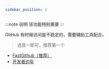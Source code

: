 ```yaml
---
sidebar_position: 2
---
```


:::note 说明
该功能特别重要
:::

GitHub 有时候访问是不稳定的，需要辅助工具配合。

> 选其一即可，推荐第一个

- [FastGithub（推荐）](https://github.com/dotnetcore/FastGithub)
- [开发者边车](https://gitee.com/docmirror/dev-sidecar)
